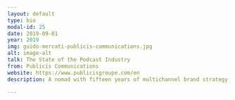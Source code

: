 ```yaml
---
layout: default
type: bio
modal-id: 25 
date: 2019-09-01
year: 2019
img: guido-mercati-publicis-communications.jpg
alt: image-alt
talk: The State of the Podcast Industry 
from: Publicis Communications
website: https://www.publicisgroupe.com/en
description: A nomad with fifteen years of multichannel brand strategy experience across MEA. Former Head of Strategic Planning over almost every industry at Leo Burnett, Saatchi & Saatchi and GREY Group. As a Board Member & Global Council Member, Guido helps innovative brands to benefit from Social Enterprise through Connected Experiences & up-stream Marketing. 

---
```

